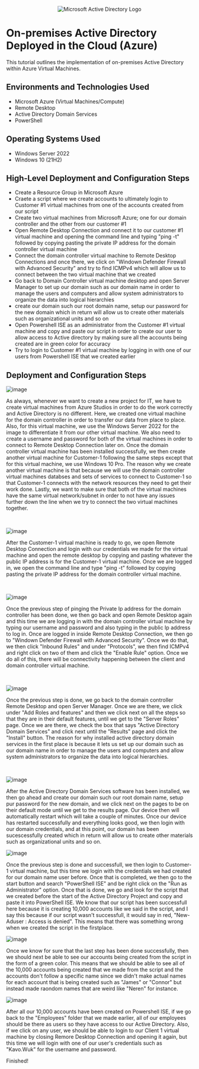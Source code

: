 <p align="center">
<img src="https://i.imgur.com/pU5A58S.png" alt="Microsoft Active Directory Logo"/>
</p>

<h1>On-premises Active Directory Deployed in the Cloud (Azure)</h1>
This tutorial outlines the implementation of on-premises Active Directory within Azure Virtual Machines.<br />


<h2>Environments and Technologies Used</h2>

- Microsoft Azure (Virtual Machines/Compute)
- Remote Desktop
- Active Directory Domain Services
- PowerShell

<h2>Operating Systems Used </h2>

- Windows Server 2022
- Windows 10 (21H2)

<h2>High-Level Deployment and Configuration Steps</h2>

- Create a Resource Group in Microsoft Azure
- Craete a script where we create accounts to ultimately login to Customer #1 virtual machines from one of the accounts created from our script
- Create two virtual machines from Microsoft Azure; one for our domain controller and the other from our customer #1
- Open Remote Desktop Connection and connect it to our customer #1 virtual machine and opening the command line and typing "ping -t" followed by copying pasting the private IP address for the domain controller virtual machine
- Connect the domain controller virtual machine to Remote Desktop Connections and once there, we click on "Windown Defender Firewall with Advanced Security" and try to find 
ICMPv4 which will allow us to connect between the two virtual machine that we created
- Go back to Domain Controller virtual machine desktop and open Server Manager to set up our domain such as our domain name in order to manage the users and computers and allow system administrators to organize the data into logical hierarchies
- create our domain such our root domain name, setup our password for the new domain which in return will allow us to create other materials such as organizational units and so on
- Open Powershell ISE as an administrator from the Customer #1 virtual machine and copy and paste our script in order to create our user to allow access to Active directory by making sure all the accounts being created are in green color for accuracy
- Try to login to Customer #1 virtual machine by logging in with one of our users from Powershell ISE that we created earlier
<h2>Deployment and Configuration Steps</h2>

<p>
</p>
<p>

  ![image](https://github.com/amoh2487/configure-ad/assets/148664179/c074ff12-acc3-4f4c-a40e-0770b0325335)
  

As always, whenever we want to create a new project for IT, we have to create virtual machines from Azure Studios in order to do the work correctly and Active Directory is no different. Here, we created one virtual machine for the domain controller in order to transfer our data from place to place. Also, for this virtual machine, we use the Windows Server 2022 for the image to differentiate it from our other virtual machine. We also need to create a username and password for both of the virtual machines in order to connect to Remote Desktop Connection later on. Once the domain controller virtual machine has been installed successfully, we then create another virtual machine for Customer-1 following the same steps except that for this virtual machine, we use Windows 10 Pro. The reason why we create another virtual machine is that because we will use the domain controller virtual machines databses and sets of services to connect to Customer-1 so that Customer-1 connects with the network resources they need to get their work done. Lastly, we want to make sure that both of the virtual machines have the same virtual network/subnet in order to not have any issues further down the line when we try to connect the two virtual machines together.
</p>
<br />

<p>
</p>
<p>
  
![image](https://github.com/amoh2487/configure-ad/assets/148664179/5629cb31-0fbc-4340-91e3-d0a15637a873)

  
After the Customer-1 virtual machine is ready to go, we open Remote Desktop Connection and login with our credentials we made for the virtual machine and open the remote desktop by copying and pasting whatever the public IP address is for the Customer-1 virtual machine. Once we are logged in, we open the command line and type "ping -t" followed by copying pasting the private IP address for the domain controller virtual machine.
</p>
<br />

<p>
</p>
<p>
  
![image](https://github.com/amoh2487/configure-ad/assets/148664179/a28f4f0f-324e-458c-8c81-f94c94d9da7a)

  
Once the previous step of pinging the Private Ip address for the domain controller has been done, we then go back and open Remote Desktop again and this time we are logging in with the domain controller virtual machine by typing our username and password and also typing in the public Ip address to log in. Once are logged in inside Remote Desktop Connection, we then go to "Windown Defender Firewall with Advanced Security". Once we do that, we then click "Inbound Rules" and under "Protocols", we then find ICMPv4 and right click on two of them and click the "Enable Rule" option. Once we do all of this, there will be connectivity happening between the client and domain controller virtual machine.
</p>
<br />

<p>
</p>
<p>

![image](https://github.com/amoh2487/configure-ad/assets/148664179/81e8d2c5-aa46-4300-9ca3-e239c4d0f6e5)


Once the previous step is done, we go back to the domain controller Remote Desktop and open Server Manager. Once we are there, we click under "Add Roles and features" and then we click next on all the steps so that they are in their default features, until we get to the "Server Roles" page. Once we are there, we check the box that says "Active Directory Domain Services" and click next until the "Results" page and click the "Install" button. The reason for why installed active directory domain services in the first place is because it lets us set up our domain such as our domain name in order to manage the users and computers and allow system administrators to organize the data into logical hierarchies.
</p>
<br />

<p>
</p>
<p>

![image](https://github.com/amoh2487/configure-ad/assets/148664179/40e61928-8835-4504-aa30-11d97b1022f9)



After the Active Directory Domain Services software has been installed, we then go ahead and create our domain such our root domain name, setup pur password for the new domain, and we click next on the pages to be on their default mode until we get to the results page. Our device then will automatically restart which will take a couple of minutes. Once our device has restarted successfully and everything looks good, we then login with our domain credentials, and at this point, our domain has been sucescessfully created which in return will allow us to create other materials such as organizational units and so on.
</p>
</p>

<p>
</p>
<p>

![image](https://github.com/amoh2487/configure-ad/assets/148664179/79549ff9-fa22-4c33-9ea5-b14f92f307b2)


Once the previous step is done and successfull, we then login to Customer-1 virtual machine, but this time we login with the credentials we had created for our domain name user before. Once that is completed, we then go to the start button and search "PowerShell ISE" and be right click on the "Run as Administrator" option. Once that is done, we go and look for the script that we created before the start of the Active Directory Project and copy and paste it into PowerShell ISE. We know that our script has been successfull here because it is creating 10,000 accounts like we said in the script, and I say this because if our script wasn't successfull, it would say in red, "New-Aduser : Access is denied". This means that there was something wrong when we created the script in the firstplace.
</p>
</p>

<p>
</p>
<p>

![image](https://github.com/amoh2487/configure-ad/assets/148664179/46d0ee21-5ad2-4129-9804-afd9ffdda89b)


Once we know for sure that the last step has been done successfully, then we should next be able to see our accounts being created from the script in the form of a green color. This means that we should be able to see all of the 10,000 accounts being created that we made from the script and the accounts don't follow a specific name since we didn't make actual names for each account that is being created such as "James" or "Connor" but instead made raondom names that are weird like "Neren" for instance.
</p>
</p>

<p>
</p>
<p>

![image](https://github.com/amoh2487/configure-ad/assets/148664179/834b6a57-6a3f-4658-91f5-62ef1f680a44)


After all our 10,000 accounts have been created on Powershell ISE, if we go back to the "Employees" folder that we made earlier, all of our employees should be there as users so they have access to our Active Directory. Also, if we click on any user, we should be able to login to our Client 1 virtual machine by closing Remore Desktop Connection and opening it again, but this time we will login with one of our user's credentials such as "Kavo.Wuk" for the username and password.


Finished!
